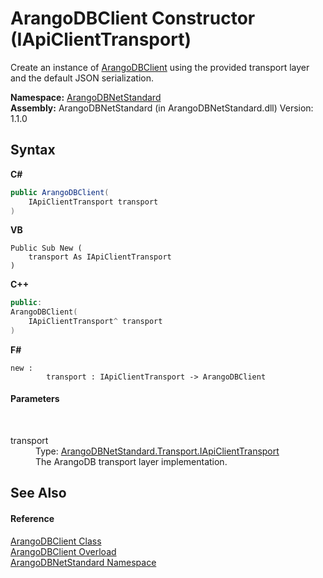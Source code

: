 # ArangoDBClient Constructor (IApiClientTransport)
 

Create an instance of <a href="ba0f435e-0803-bafd-7a3d-9963d8a82ad8">ArangoDBClient</a> using the provided transport layer and the default JSON serialization.

**Namespace:**&nbsp;<a href="069489ce-b545-4054-943a-23b806da64e9">ArangoDBNetStandard</a><br />**Assembly:**&nbsp;ArangoDBNetStandard (in ArangoDBNetStandard.dll) Version: 1.1.0

## Syntax

**C#**<br />
``` C#
public ArangoDBClient(
	IApiClientTransport transport
)
```

**VB**<br />
``` VB
Public Sub New ( 
	transport As IApiClientTransport
)
```

**C++**<br />
``` C++
public:
ArangoDBClient(
	IApiClientTransport^ transport
)
```

**F#**<br />
``` F#
new : 
        transport : IApiClientTransport -> ArangoDBClient
```


#### Parameters
&nbsp;<dl><dt>transport</dt><dd>Type: <a href="195ac3ac-9de2-b86f-d7e0-b5076c107a46">ArangoDBNetStandard.Transport.IApiClientTransport</a><br />The ArangoDB transport layer implementation.</dd></dl>

## See Also


#### Reference
<a href="ba0f435e-0803-bafd-7a3d-9963d8a82ad8">ArangoDBClient Class</a><br /><a href="a240126c-3dfc-6a91-fa33-c6b60c75658d">ArangoDBClient Overload</a><br /><a href="069489ce-b545-4054-943a-23b806da64e9">ArangoDBNetStandard Namespace</a><br />